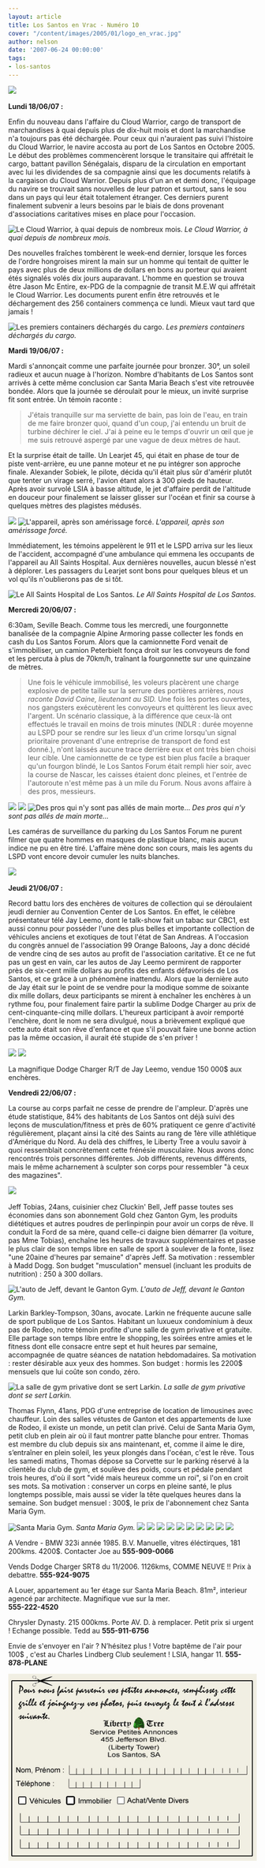 ```yaml
---
layout: article
title: Los Santos en Vrac - Numéro 10
cover: "/content/images/2005/01/logo_en_vrac.jpg"
author: nelson
date: '2007-06-24 00:00:00'
tags:
- los-santos
---
```


![](/content/images/2005/01/lcenvracnew10vh2.jpg)

**Lundi 18/06/07 :**

Enfin du nouveau dans l'affaire du Cloud Warrior, cargo de transport de marchandises à quai depuis plus de dix-huit mois et dont la marchandise n'a toujours pas été déchargée. Pour ceux qui n'auraient pas suivi l'histoire du Cloud Warrior, le navire accosta au port de Los Santos en Octobre 2005. Le début des problèmes commencèrent lorsque le transitaire qui affrétait le cargo, battant pavillon Sénégalais, disparu de la circulation en emportant avec lui les dividendes de sa compagnie ainsi que les documents relatifs à la cargaison du Cloud Warrior. Depuis plus d'un an et demi donc, l'équipage du navire se trouvait sans nouvelles de leur patron et surtout, sans le sou dans un pays qui leur était totalement étranger. Ces derniers purent finalement subvenir a leurs besoins par le biais de dons provenant d'associations caritatives mises en place pour l'occasion.

![Le Cloud Warrior, à quai depuis de nombreux mois.](/content/images/2005/01/grosporc.jpg)
_Le Cloud Warrior, à quai depuis de nombreux mois._

Des nouvelles fraîches tombèrent le week-end dernier, lorsque les forces de l'ordre hongroises mirent la main sur un homme qui tentait de quitter le pays avec plus de deux millions de dollars en bons au porteur qui avaient étés signalés volés dix jours auparavant. L'homme en question se trouva être Jason Mc Entire, ex-PDG de la compagnie de transit M.E.W qui affrétait le Cloud Warrior. Les documents purent enfin être retrouvés et le déchargement des 256 containers commença ce lundi. Mieux vaut tard que jamais !

![Les premiers containers déchargés du cargo.](/content/images/2005/01/grosporc2.jpg)
_Les premiers containers déchargés du cargo._

**Mardi 19/06/07 :**

Mardi s'annonçait comme une parfaite journée pour bronzer. 30°, un soleil radieux et aucun nuage à l'horizon. Nombre d'habitants de Los Santos sont arrivés à cette même conclusion car Santa Maria Beach s'est vite retrouvée bondée. Alors que la journée se déroulait pour le mieux, un invité surprise fit sont entrée. Un témoin raconte :

> J'étais tranquille sur ma serviette de bain, pas loin de l'eau, en train de me faire bronzer quoi, quand d'un coup, j'ai entendu un bruit de turbine déchirer le ciel. J'ai à peine eu le temps d'ouvrir un œil que je me suis retrouvé aspergé par une vague de deux mètres de haut.

Et la surprise était de taille. Un Learjet 45, qui était en phase de tour de piste vent-arrière, eu une panne moteur et ne pu intégrer son approche finale. Alexander Sobiek, le pilote, décida qu'il était plus sûr d'amérir plutôt que tenter un virage serré, l'avion étant alors à 300 pieds de hauteur.  
Après avoir survolé LSIA à basse altitude, le jet d'affaire perdit de l'altitude en douceur pour finalement se laisser glisser sur l'océan et finir sa course à quelques mètres des plagistes médusés.

![](/content/images/2005/01/beachplane.jpg)
![L'appareil, après son amérissage forcé.](/content/images/2005/01/beachplane2.jpg)
_L'appareil, après son amérissage forcé._

Immédiatement, les témoins appelèrent le 911 et le LSPD arriva sur les lieux de l'accident, accompagné d'une ambulance qui emmena les occupants de l'appareil au All Saints Hospital. Aux dernières nouvelles, aucun blessé n'est à déplorer. Les passagers du Learjet sont bons pour quelques bleus et un vol qu'ils n'oublierons pas de si tôt.

![Le All Saints Hospital de Los Santos.](/content/images/2005/01/allsaintshost.jpg)
_Le All Saints Hospital de Los Santos._

**Mercredi 20/06/07 :**

6:30am, Seville Beach. Comme tous les mercredi, une fourgonnette banalisée de la compagnie Alpine Armoring passe collecter les fonds en cash du Los Santos Forum. Alors que la camionnette Ford venait de s'immobiliser, un camion Peterbielt fonça droit sur les convoyeurs de fond et les percuta à plus de 70km/h, traînant la fourgonnette sur une quinzaine de mètres.

> Une fois le véhicule immobilisé, les voleurs placèrent une charge explosive de petite taille sur la serrure des portières arrières, _nous raconte David Caine, lieutenant au SID._ Une fois les portes ouvertes, nos gangsters exécutèrent les convoyeurs et quittèrent les lieux avec l'argent. Un scénario classique, à la différence que ceux-là ont effectués le travail en moins de trois minutes (NDLR : durée moyenne au LSPD pour se rendre sur les lieux d'un crime lorsqu'un signal prioritaire provenant d'une entreprise de transport de fond est donné.), n'ont laissés aucune trace derrière eux et ont très bien choisi leur cible. Une camionnette de ce type est bien plus facile a braquer qu'un fourgon blindé, le Los Santos Forum était rempli hier soir, avec la course de Nascar, les caisses étaient donc pleines, et l'entrée de l'autoroute n'est même pas à un mile du Forum. Nous avons affaire à des pros, messieurs.

![](/content/images/2005/01/crashforum.jpg)
![](/content/images/2005/01/crashforum2.jpg)
![Des pros qui n'y sont pas allés de main morte...](/content/images/2005/01/crashforum3.jpg)
_Des pros qui n'y sont pas allés de main morte..._

Les caméras de surveillance du parking du Los Santos Forum ne purent filmer que quatre hommes en masques de plastique blanc, mais aucun indice ne pu en être tiré. L'affaire mène donc son cours, mais les agents du LSPD vont encore devoir cumuler les nuits blanches.

![](/content/images/2005/01/setid8685.png)

**Jeudi 21/06/07 :**

Record battu lors des enchères de voitures de collection qui se déroulaient jeudi dernier au Convention Center de Los Santos. En effet, le célèbre présentateur télé Jay Leemo, dont le talk-show fait un tabac sur CBC1, est aussi connu pour posséder l'une des plus belles et importante collection de véhicules anciens et exotiques de tout l'état de San Andreas. A l'occasion du congrès annuel de l'association 99 Orange Baloons, Jay a donc décidé de vendre cinq de ses autos au profit de l'association caritative. Et ce ne fut pas un gest en vain, car les autos de Jay Leemo permirent de rapporter près de six-cent mille dollars au profits des enfants défavorisés de Los Santos, et ce grâce à un phénomène inattendu. Alors que la dernière auto de Jay était sur le point de se vendre pour la modique somme de soixante dix mille dollars, deux participants se mirent à enchaîner les enchères à un rythme fou, pour finalement faire partir la sublime Dodge Charger au prix de cent-cinquante-cinq mille dollars. L'heureux participant à avoir remporté l'enchère, dont le nom ne sera divulgué, nous a brièvement expliqué que cette auto était son rêve d'enfance et que s'il pouvait faire une bonne action pas la même occasion, il aurait été stupide de s'en priver !

![](/content/images/2005/01/charger1.jpg)
![](/content/images/2005/01/charger2.jpg)

La magnifique Dodge Charger R/T de Jay Leemo, vendue 150 000$ aux enchères.

**Vendredi 22/06/07 :**

La course au corps parfait ne cesse de prendre de l'ampleur. D'après une étude statistique, 84% des habitants de Los Santos ont déjà suivi des leçons de musculation/fitness et près de 60% pratiquent ce genre d'activité régulièrement, plaçant ainsi la cité des Saints au rang de 1ère ville athlétique d'Amérique du Nord. Au delà des chiffres, le Liberty Tree a voulu savoir à quoi ressemblait concrètement cette frénésie musculaire. Nous avons donc rencontrés trois personnes différentes. Job différents, revenus différents, mais le même acharnement à sculpter son corps pour ressembler "à ceux des magazines".

![](/content/images/2005/01/gym078.jpg)

Jeff Tobias, 24ans, cuisinier chez Cluckin' Bell, Jeff passe toutes ses économies dans son abonnement Gold chez Ganton Gym, les produits diététiques et autres poudres de perlinpinpin pour avoir un corps de rêve. Il conduit la Ford de sa mère, quand celle-ci daigne bien démarrer (la voiture, pas Mme Tobias), enchaîne les heures de travaux supplémentaires et passe le plus clair de son temps libre en salle de sport à soulever de la fonte, lisez "une 20aine d'heures par semaine" d'après Jeff. Sa motivation : ressembler à Madd Dogg. Son budget "musculation" mensuel (incluant les produits de nutrition) : 250 à 300 dollars.

![L'auto de Jeff, devant le Ganton Gym.](/content/images/2005/01/gym071.jpg)
_L'auto de Jeff, devant le Ganton Gym._[](/content/images/2005/01/gym076.jpg)

Larkin Barkley-Tompson, 30ans, avocate. Larkin ne fréquente aucune salle de sport publique de Los Santos. Habitant un luxueux condominium à deux pas de Rodeo, notre témoin profite d'une salle de gym privative et gratuite. Elle partage son temps libre entre le shopping, les soirées entre amies et le fitness dont elle consacre entre sept et huit heures par semaine, accompagnée de quatre séances de natation hebdomadaires. Sa motivation : rester désirable aux yeux des hommes. Son budget : hormis les 2200$ mensuels que lui coûte son condo, zéro.

![La salle de gym privative dont se sert Larkin.](/content/images/2005/01/gym077.jpg)
_La salle de gym privative dont se sert Larkin._[](/content/images/2005/01/gym074.jpg)

Thomas Flynn, 41ans, PDG d'une entreprise de location de limousines avec chauffeur. Loin des salles vétustes de Ganton et des appartements de luxe de Rodeo, il existe un monde, un petit clan privé. Celui de Santa Maria Gym, petit club en plein air où il faut montrer patte blanche pour entrer. Thomas est membre du club depuis six ans maintenant, et, comme il aime le dire, s’entraîner en plein soleil, les yeux plongés dans l'océan, c'est le rêve. Tous les samedi matins, Thomas dépose sa Corvette sur le parking réservé à la clientèle du club de gym, et soulève des poids, cours et pédale pendant trois heures, d'où il sort "vidé mais heureux comme un roi", si l'on en croit ses mots. Sa motivation : conserver un corps en pleine santé, le plus longtemps possible, mais aussi se vider la tête quelques heures dans la semaine. Son budget mensuel : 300$, le prix de l'abonnement chez Santa Maria Gym.

![Santa Maria Gym.](/content/images/2005/01/gym073.jpg)
_Santa Maria Gym._[](/content/images/2005/01/pannonces2.jpg)
![](/content/images/2005/01/E3O.jpg)
![](/content/images/2005/01/E30int.jpg)
![](/content/images/2005/01/charger3.jpg)
![](/content/images/2005/01/charger4.jpg)
![](/content/images/2005/01/appartbeach.jpg)
![](/content/images/2005/01/appartbeach2.jpg)
![](/content/images/2005/01/dynasty.jpg)
![](/content/images/2005/01/dynasty2.jpg)
![](/content/images/2005/01/cessna.jpg)
![](/content/images/2005/01/maul.jpg)

A Vendre - BMW 323i année 1985. B.V. Manuelle, vitres éléctirques, 181 200kms. 4200$. Contacter Joe au **555-909-0066**

Vends Dodge Charger SRT8 du 11/2006. 1126kms, COMME NEUVE !! Prix à debattre. **555-924-9075**

A Louer, appartement au 1er étage sur Santa Maria Beach. 81m², interieur agencé par architecte. Magnifique vue sur la mer.  
**555-222-4520**

Chrysler Dynasty. 215 000kms. Porte AV. D. à remplacer. Petit prix si urgent ! Echange possible. Tedd au **555-911-6756**

Envie de s'envoyer en l'air ? N’hésitez plus ! Votre baptême de l'air pour 100$ , c'est au Charles Lindberg Club seulement ! LSIA, hangar 11. **555-878-PLANE**

![](/content/images/2005/01/grilleannonce.jpg)
